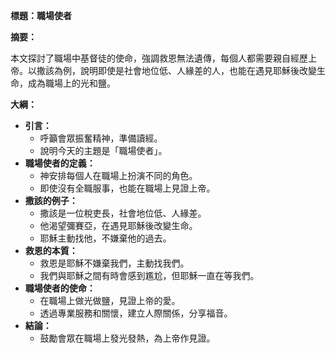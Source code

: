 **標題：職場使者**

**摘要：**

本文探討了職場中基督徒的使命，強調救恩無法遺傳，每個人都需要親自經歷上帝。以撒該為例，說明即使是社會地位低、人緣差的人，也能在遇見耶穌後改變生命，成為職場上的光和鹽。

**大綱：**

* **引言：**
    * 呼籲會眾振奮精神，準備讀經。
    * 說明今天的主題是「職場使者」。
* **職場使者的定義：**
    * 神安排每個人在職場上扮演不同的角色。
    * 即使沒有全職服事，也能在職場上見證上帝。
* **撒該的例子：**
    * 撒該是一位稅吏長，社會地位低、人緣差。
    * 他渴望彌賽亞，在遇見耶穌後改變生命。
    * 耶穌主動找他，不嫌棄他的過去。
* **救恩的本質：**
    * 救恩是耶穌不嫌棄我們，主動找我們。
    * 我們與耶穌之間有時會感到尷尬，但耶穌一直在等我們。
* **職場使者的使命：**
    * 在職場上做光做鹽，見證上帝的愛。
    * 透過專業服務和關懷，建立人際關係，分享福音。
* **結論：**
    * 鼓勵會眾在職場上發光發熱，為上帝作見證。